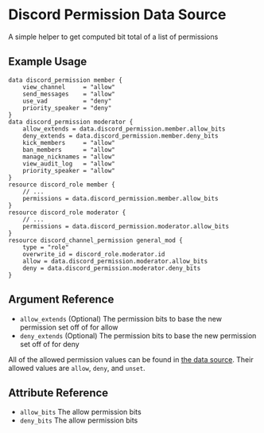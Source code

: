 # Discord Permission Data Source

A simple helper to get computed bit total of a list of permissions

## Example Usage

```hcl-terraform
data discord_permission member {
    view_channel     = "allow"
    send_messages    = "allow"
    use_vad          = "deny"
    priority_speaker = "deny"
}
data discord_permission moderator {
    allow_extends = data.discord_permission.member.allow_bits
    deny_extends = data.discord_permission.member.deny_bits
    kick_members     = "allow"
    ban_members      = "allow"
    manage_nicknames = "allow"
    view_audit_log   = "allow"
    priority_speaker = "allow"
}
resource discord_role member {
    // ...
    permissions = data.discord_permission.member.allow_bits
}
resource discord_role moderator {
    // ...
    permissions = data.discord_permission.moderator.allow_bits
}
resource discord_channel_permission general_mod {
    type = "role"
    overwrite_id = discord_role.moderator.id
    allow = data.discord_permission.moderator.allow_bits
    deny = data.discord_permission.moderator.deny_bits
}
```

## Argument Reference

* `allow_extends` (Optional) The permission bits to base the new permission set off of for allow
* `deny_extends` (Optional) The permission bits to base the new permission set off of for deny

All of the allowed permission values can be found in [the data source](https://github.com/aequasi/terraform-provider-discord/blob/master/discord/data_source_discord_permission.go#L15-47).
Their allowed values are `allow`, `deny`, and `unset`.

## Attribute Reference

* `allow_bits` The allow permission bits
* `deny_bits` The allow permission bits
